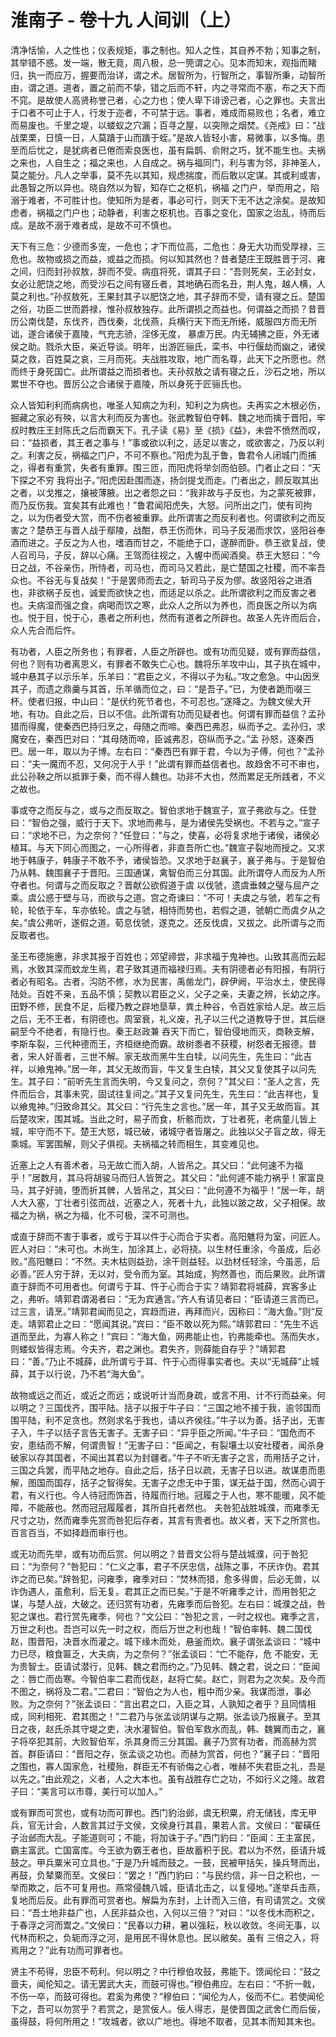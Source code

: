 # 淮南子 - 卷十九 人间训（上）

清净恬愉，人之性也；仪表规矩，事之制也。知人之性，其自养不勃；知事之制，其举错不惑。发一端，散无竟，周八极，总一筦谓之心。见本而知末，观指而睹归，执一而应万，握要而治详，谓之术。居智所为，行智所之，事智所秉，动智所由，谓之道。道者，置之前而不挚，错之后而不轩，内之寻常而不塞，布之天下而不窕。是故使人高贤称誉己者，心之力也；使人卑下诽谤己者，心之罪也。夫言出于口者不可止于人，行发于迩者，不可禁于远。事者，难成而易败也；名者，难立而易废也。千里之堤，以蝼蚁之穴漏；百寻之屋，以突隙之烟焚。《尧戒》曰：“战战栗栗，日慎一日，人莫蹪于山而蹪于蛭。”是故人皆轻小害，易微事，以多悔。患至而后忧之，是犹病者已倦而索良医也，虽有扁鹊、俞附之巧，犹不能生也。夫祸之来也，人自生之；福之来也，人自成之。祸与福同门，利与害为邻，非神圣人，莫之能分。凡人之举事，莫不先以其知，规虑揣度，而后敢以定谋。其或利或害，此愚智之所以异也。晓自然以为智，知存亡之枢机，祸福 之门户，举而用之，陷溺于难者，不可胜计也。使知所为是者，事必可行，则天下无不达之涂矣。是故知虑者，祸福之门户也；动静者，利害之枢机也。百事之变化，国家之治乱，待而后成。是故不溺于难者成，是故不可不慎也。

天下有三危：少德而多宠，一危也；才下而位高，二危也：身无大功而受厚禄，三危也。故物或损之而益，或益之而损。何以知其然也？昔者楚庄王既胜晋于河、雍之间，归而封孙叔敖，辞而不受。病疽将死，谓其子曰：“吾则死矣，王必封女，女必让肥饶之地，而受沙石之间有寝丘者，其地确石而名丑，荆人鬼，越人横，人莫之利也。”孙叔敖死，王果封其子以肥饶之地，其子辞而不受，请有寝之丘。楚国之俗，功臣二世而爵禄，惟孙叔敖独存。此所谓损之而益也。何谓益之而损？昔晋历公南伐楚，东伐齐，西伐秦，北伐燕，兵横行天下而无所绻，威服四方而无所诎，遂合诸侯于嘉陵，气充志骄，淫侈无度， 暴虐万民。内无辅拂之臣，外无诸侯之助。戮杀大臣，亲近导谈。明年，出游匠骊氏，栾书、中行偃劫而幽之，诸侯莫之救，百姓莫之哀，三月而死。夫战胜攻取，地广而名尊，此天下之所愿也。然而终于身死国亡。此所谓益之而损者也。夫孙叔敖之请有寝之丘，沙石之地，所以累世不夺也。晋厉公之合诸侯于嘉陵，所以身死于匠骊氏也。

众人皆知利利而病病也，唯圣人知病之为利，知利之为病也。夫再实之木根必伤，掘藏之家必有殃，以言大利而反为害也。张武教智伯夺韩、魏之地而擒于晋阳，牢叔时教庄王封陈氏之后而霸天下。孔子读《易》至《损》《益》，未尝不愤然而叹，曰：“益损者，其王者之事与！”事或欲以利之，适足以害之，或欲害之，乃反以利之。利害之反，祸福之门户，不可不察也。”阳虎为乱于鲁，鲁君令人闭城门而捕之，得者有重赏，失者有重罪。围三匝，而阳虎将举剑而伯颐。门者止之曰：“天下探之不穷 我将出子。”阳虎因赴围而逐，扬剑提戈而走。门者出之，顾反取其出之者，以戈推之，攘被薄腋。出之者怨之曰：“我非故与子反也，为之蒙死被罪，而乃反伤我。宜矣其有此难也！”鲁君闻阳虎失，大怒。问所出之门，使有司拘之，以为伤者受大赏，而不伤者被重罪。此所谓害之而反利者也。何谓欲利之而反害之？楚恭王与晋人战于鄢陵，战酣，恭王伤而休，司马子反渴而求饮，竖阳谷奉酒而进之。子反之为人也，嗜酒而甘之，不能绝于口，遂醉而卧。恭王欲复战，使人召司马，子反，辞以心痛。王驾而往视之，入幄中而闻酒臭。恭王大怒曰：“今日之战，不谷亲伤，所恃者，司马也，而司马又若此，是亡楚国之社稷，而不率吾众也。不谷无与复战矣！”于是罢师而去之，斩司马子反为僇。故竖阳谷之进酒也，非欲祸子反也，诚爱而欲快之也，而适足以杀之。此所谓欲利之而反害之者也。夫病湿而强之食，病喝而饮之寒，此众人之所以为养也，而良医之所以为病也。悦于目，悦于心，愚者之所利也，然而有道者之所辟也。故圣人先许而后合，众人先合而后忤。

有功者，人臣之所务也；有罪者，人臣之所辟也。或有功而见疑，或有罪而益信，何也？则有功者离恩义，有罪者不敢失亡心也。魏将乐羊攻中山，其子执在城中，城中悬其子以示乐羊，乐羊曰：“君臣之义，不得以子为私。”攻之愈急。中山因烹其子，而遗之鼎羹与其首，乐羊循而位之，曰：“是吾子。”已，为使者跪而啜三杯。使者归报，中山曰：“是伏约死节者也，不可忍也。”遂降之。为魏文侯大开地，有功。自此之后，日以不信。此所谓有功而见疑者也。何谓有罪而益信？孟孙猎而得魔，使秦西巴持归烹之，母随之而啼。秦西巴弗忍，纵而予之。孟孙归，求魔安在，秦西巴对曰：“其母随而啼，臣诚弗忍，窃纵而予之。”孟 孙怒，逐秦西巴。居一年，取以为子博。左右曰：“秦西巴有罪于君，今以为子傅，何也？”孟孙曰：“夫一魔而不忍，又何况于人乎！”此谓有罪而益信者也。故趋舍不可不审也，此公孙鞅之所以抵罪于秦，而不得人魏也。功非不大也，然而累足无所践者，不义之故也。

事或夺之而反与之，或与之而反取之。智伯求地于魏宣子，宣子弗欲与之。任登曰：“智伯之强，威行于天下。求地而弗与，是为诸侯先受祸也。不若与之。”宣子曰：“求地不已，为之奈何？”任登曰：“与之，使喜，必将复求地于诸侯，诸侯必植耳。与天下同心而图之，一心所得者，非直吾所亡也。”魏宣子裂地而授之。又求地于韩康子，韩康子不敢不予，诸侯皆恐。又求地于赵襄子，襄子弗与。于是智伯乃从韩、魏围襄子于晋阳。三国通谋，禽智伯而三分其国。此所谓夺人而反为人所夺者也。何谓与之而反取之？晋献公欲假道于虞 以伐虢，遗虞垂棘之璧与屈产之乘。虞公惑于壁与马，而欲与之道。宫之奇谏曰：“不可！夫虞之与虢，若车之有轮，轮依于车，车亦依轮。虞之与虢，相恃而势也，若假之道，虢朝亡而虞夕从之矣。”虞公弗听，遂假之道。荀息伐虢，遂克之。还反伐虞，又拔之。此所谓与之而反取者也。

圣王布德施惠，非求其报于百姓也；郊望禘尝，非求福于鬼神也。山致其高而云起焉，水致其深而蚊龙生焉，君子致其道而福禄归焉。夫有阴德者必有阳报，有阴行者必有昭名。古者，沟防不修，水为民害，禹凿龙门，辟伊阙，平治水土，使民得陆处。百姓不亲，五品不慎；契教以君臣之义，父子之亲，夫妻之辨，长幼之序。田野不修，民食不足，后稷乃教之辟地垦草，粪土种谷，令百姓家给人足。故三后之后，无不王者，有阴德也。周室衰，礼义废，孔子以三代之道教导于世，其后继嗣至今不绝者，有隐行也。秦王赵政兼 吞天下而亡，智伯侵地而灭，商鞅支解，李斯车裂，三代种德而王，齐桓继绝而霸。故树黍者不获稷，树怨者无报德。昔者，宋人好善者，三世不解。家无故而黑牛生白犊，以问先生，先生曰：“此吉祥，以飨鬼神。”居一年，其父无故而盲，牛又复生白犊，其父又复使其子以问先生。其子曰：“前听先生言而失明，今又复问之，奈何？”其父曰：“圣人之言，先件而后合，其事未究，固试往复间之。”其子又复问先生，先生曰：“此吉祥也，复以飨鬼神。”归致命其父。其父曰：“行先生之言也。”居一年，其子又无故而盲。其后楚攻宋，围其城。当此之时，易子而食，析骸而炊，丁壮者死，老病童儿皆上城，牢守而不下。楚王大怒，城已破，诸城守者皆屠之。此独以父子盲之故，得无乘城。军罢围解，则父子俱视。夫祸福之转而相生，其变难见也。

近塞上之人有善术者，马无故亡而入胡，人皆吊之。其父曰：“此何速不为福乎！”居数月，其马将胡骏马而归人皆贺之。其父曰：“此何遽不能力祸乎！家富良马，其子好骑，堕而折其髀，人皆吊之，其父曰：“此何遵不为福乎！”居一年，胡人大入塞，丁壮者引弦而战，近塞之人，死者十九，此独以跛之故，父子相保。故福之为祸，祸之为福，化不可极，深不可测也。

或直于辞而不害于事者，或亏于耳以件于心而合于实者。高阳魋将为室，问匠人。匠人对曰：“未可也。木尚生，加涂其上，必将挠。以生材任重涂，今虽成，后必败。”高阳魋曰：“不然。夫木枯则益劲，涂干则益轻。以劲材任轻涂，今虽恶，后必善。”匠人穷于辞，无以对，受令而为室。其始成，狗然善也，而后果败。此所谓直于辞而不可用者也。何谓亏于耳、忤于心而合于实？靖郭君将城薛，宾客多止之，弗听。靖郭君谓渴者曰：“无为宾通言。”齐人有请见者曰：“臣请道三言而已。过三言，请烹。”靖郭君闻而见之，宾趋而进，再拜而兴，因称曰：“海大鱼。”则“反走。靖郭君止之曰：“愿闻其说。”宾曰：“臣不敢以死为熙。”靖郭君曰：“先生不远道而至此，为寡人称之！”宾曰：“海大鱼，网弗能止也，钓弗能牵也。荡而失水，则蝼蚁皆得志焉。今夫齐，君之渊也。君失齐，则薛能自存乎？”靖郭君曰：“善。”乃止不城薛，此所谓亏于耳、忤于心而得事实者也。夫以“无城薛”止城薛，其于以行说，乃不若“海大鱼”。

故物或远之而近，或近之而远；或说听计当而身疏，或言不用、计不行而益亲。何以明之？三国伐齐，围平陆。括子以报于牛子曰：“三国之地不接于我，逾邻国而围平陆，利不足贪也。然则求名于我也，请以齐侯往。”牛子以为善。括子出，无害子入，牛子以括子言告无害子。无害子曰：“异乎臣之所闻。”牛子曰：“国危而不安，患结而不解，何谓贵智！”无害子曰：“臣闻之，有裂壤土以安社稷者，闻杀身破家以存其国者，不闻出其君以为封疆者。”牛子不听无害子之言，而用括子之计，三国之兵罢，而平陆之地存。自此之后，括子日以疏，无害子日以进。故谋患而患解，图国而国存，括子之智得矣。无害子之虑无中于策，谋无益于国，然而心调于君，有义行也。今人待冠而饰首，待履而行地。冠履之于人也，寒不能暖，风不能障，不能蔽也。然而冠冠履履者，其所自托者然也。 夫咎犯战胜城濮，而雍季无尺寸之功，然而雍季先赏而咎犯后存者，其言有贵者也。故义者，天下之所赏也。百言百当，不如择趋而审行也。

或无功而先举，或有功而后赏。何以明之？昔晋文公将与楚战城濮，问于咎犯曰：“为奈何？”咎犯曰：“仁义之事，君子不厌忠信，战陈之事，不厌诈伪。君其诈之而已矣。”辞咎犯，问雍季，雍季对曰：“焚林而猎，愈多得兽，后必无兽，以诈伪遇人，虽愈利，后无复。君其正之而已矣。”于是不听雍季之计，而用咎犯之谋，与楚人战，大破之。还归赏有功者，先雍季而后咎犯。左右曰：城濮之战，咎犯之谋也。君行赏先雍季，何也？”文公曰：“咎犯之言，一时之权也。雍季之言，万世之利也。吾岂可以先一时之权，而后万世之利也哉！”智伯率韩、魏二国伐赵，围晋阳，决晋水而灌之。城下缘木而处，悬釜而炊。襄子谓张孟谈曰：“城中力已尽，粮食匾乏，大夫病，为之奈何？”张孟谈曰：“亡不能存，危 不能安，无为贵智士。臣请试潜行，见韩、魏之君而约之。”乃见韩、魏之君，说之曰：“臣闻之：唇亡而齿寒。今智伯率二君而伐赵，赵将亡矣。赵亡，则君为之次矣。及今而不图之，祸将及二君。”二君曰：“智伯之为人也，粗中而少亲。我谋而泄，事必败。为之奈何？”张孟谈曰：“言出君之口，入臣之耳，人孰知之者乎？且同情相成，同利相死、君其图之！”二君乃与张孟谈阴谋与之期。张孟谈乃报襄子。至其日之夜，赵氏杀其守堤之吏，决水灌智伯。智伯军救水而乱，韩、魏翼而击之，襄子将卒犯其前，大败智伯军，杀其身而三分其国。襄子乃赏有功者，而高赫为赏首。群臣请曰：“晋阳之存，张孟谈之功也。而赫为赏首，何也？”襄子曰：“晋阳之围也，寡人国家危，社稷殆，群臣无不有骄侮之心者，唯赫不失君臣之礼，吾是以先之。”由此观之，义者，人之大本也。虽有战胜存亡之功，不如行义之隆。故君子曰：“美言可以市尊，美行可以加人。”

或有罪而可赏也，或有功而可罪也。西门豹治邺，虞无积粟，府无储钱，库无甲兵，官无计会，人数言其过于文侯，文侯身行其县，果若人言。文侯曰：“翟磺任子治邺而大乱。子能道则可；不能，将加诛于子。”西门豹曰：“臣闻：王主富民，霸主富武。亡国富库。今王欲为霸王者也，臣故蓄积于民。君以为不然，臣请升城鼓之。甲兵粟米可立具也。”于是乃升城而鼓之。一鼓，民被甲括矢，操兵弩而出，再鼓，负辇粟而至。文侯曰：“罢之！”西门豹曰：“与民约信，非一日之积也，一举而欺之，后不可复用也。燕常侵魏八城，臣请北击之，以复侵地。”遂举兵击燕，复地而后反。此有罪而可赏者也。解扁为东封，上计而入三倍，有司请赏之。文侯曰：“吾土地非益广也，人民非益众也，入何以三倍？”对曰：“以冬伐木而积之，于春浮之河而鬻之。”文侯曰：“民春以力耕，暑以强耘，秋以收敛。冬间无事，以代林而积之，负轭而浮之河，是用民不得休息也。民以敝矣。虽有 三倍之入，将焉用之？”此有功而可罪者也。

贤主不苟得，忠臣不苟利。何以明之？中行穆伯攻鼓，弗能下。馈闻伦曰：“鼓之啬夫，闻伦知之。请无罢武大夫，而鼓可得也。”穆伯弗应。左右曰：“不折一戟，不伤一卒，而鼓可得也。君奚为弗使？”穆伯曰：“闻伦为人，佞而不仁。若使闻伦下之，吾可以勿赏乎？若赏之，是赏佞人。佞人得志，是使晋国之武舍仁而后佞，虽得鼓，将何所用之！”攻城者，欲以广地也。得地不取者，见其本而知其末也。
